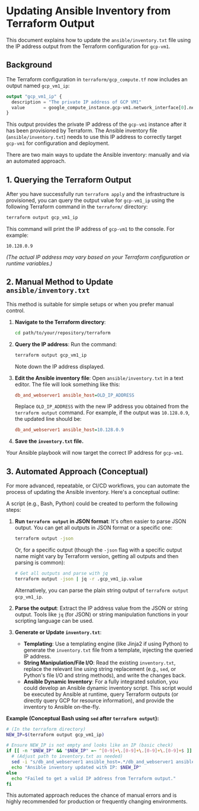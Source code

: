 # Updating Ansible Inventory from Terraform Output

This document explains how to update the `ansible/inventory.txt` file using the IP address output from the Terraform configuration for `gcp-vm1`.

## Background

The Terraform configuration in `terraform/gcp_compute.tf` now includes an output named `gcp_vm1_ip`:

```terraform
output "gcp_vm1_ip" {
  description = "The private IP address of GCP VM1"
  value       = google_compute_instance.gcp-vm1.network_interface[0].network_ip
}
```

This output provides the private IP address of the `gcp-vm1` instance after it has been provisioned by Terraform. The Ansible inventory file (`ansible/inventory.txt`) needs to use this IP address to correctly target `gcp-vm1` for configuration and deployment.

There are two main ways to update the Ansible inventory: manually and via an automated approach.

## 1. Querying the Terraform Output

After you have successfully run `terraform apply` and the infrastructure is provisioned, you can query the output value for `gcp-vm1_ip` using the following Terraform command in the `terraform/` directory:

```bash
terraform output gcp_vm1_ip
```

This command will print the IP address of `gcp-vm1` to the console. For example:

```
10.128.0.9
```
*(The actual IP address may vary based on your Terraform configuration or runtime variables.)*

## 2. Manual Method to Update `ansible/inventory.txt`

This method is suitable for simple setups or when you prefer manual control.

1.  **Navigate to the Terraform directory**:
    ```bash
    cd path/to/your/repository/terraform
    ```

2.  **Query the IP address**: Run the command:
    ```bash
    terraform output gcp_vm1_ip
    ```
    Note down the IP address displayed.

3.  **Edit the Ansible inventory file**:
    Open `ansible/inventory.txt` in a text editor. The file will look something like this:
    ```ini
    db_and_webserver1 ansible_host=OLD_IP_ADDRESS
    ```
    Replace `OLD_IP_ADDRESS` with the new IP address you obtained from the `terraform output` command. For example, if the output was `10.128.0.9`, the updated line should be:
    ```ini
    db_and_webserver1 ansible_host=10.128.0.9
    ```

4.  **Save the `inventory.txt` file.**

Your Ansible playbook will now target the correct IP address for `gcp-vm1`.

## 3. Automated Approach (Conceptual)

For more advanced, repeatable, or CI/CD workflows, you can automate the process of updating the Ansible inventory. Here's a conceptual outline:

A script (e.g., Bash, Python) could be created to perform the following steps:

1.  **Run `terraform output` in JSON format**:
    It's often easier to parse JSON output. You can get all outputs in JSON format or a specific one:
    ```bash
    terraform output -json
    ```
    Or, for a specific output (though the `-json` flag with a specific output name might vary by Terraform version, getting all outputs and then parsing is common):
    ```bash
    # Get all outputs and parse with jq
    terraform output -json | jq -r .gcp_vm1_ip.value
    ```
    Alternatively, you can parse the plain string output of `terraform output gcp_vm1_ip`.

2.  **Parse the output**:
    Extract the IP address value from the JSON or string output. Tools like `jq` (for JSON) or string manipulation functions in your scripting language can be used.

3.  **Generate or Update `inventory.txt`**:
    *   **Templating**: Use a templating engine (like Jinja2 if using Python) to generate the `inventory.txt` file from a template, injecting the queried IP address.
    *   **String Manipulation/File I/O**: Read the existing `inventory.txt`, replace the relevant line using string replacement (e.g., `sed`, or Python's file I/O and string methods), and write the changes back.
    *   **Ansible Dynamic Inventory**: For a fully integrated solution, you could develop an Ansible dynamic inventory script. This script would be executed by Ansible at runtime, query Terraform outputs (or directly query GCP for resource information), and provide the inventory to Ansible on-the-fly.

**Example (Conceptual Bash using `sed` after `terraform output`):**

```bash
# (In the terraform directory)
NEW_IP=$(terraform output gcp_vm1_ip)

# Ensure NEW_IP is not empty and looks like an IP (basic check)
if [[ -n "$NEW_IP" && "$NEW_IP" =~ ^[0-9]+\.[0-9]+\.[0-9]+\.[0-9]+$ ]]; then
  # (Adjust path to inventory.txt as needed)
  sed -i "s/db_and_webserver1 ansible_host=.*/db_and_webserver1 ansible_host=$NEW_IP/" ../ansible/inventory.txt
  echo "Ansible inventory updated with IP: $NEW_IP"
else
  echo "Failed to get a valid IP address from Terraform output."
fi
```

This automated approach reduces the chance of manual errors and is highly recommended for production or frequently changing environments.
